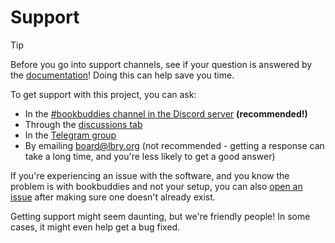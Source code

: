 # Support

> [!TIP]
> Before you go into support channels, see if your question is answered by the [documentation](https://bookbuddies.lbry.org/docs)! Doing this can help save you time.

To get support with this project, you can ask:

- In the [#bookbuddies channel in the Discord server](https://discord.gg/lbry) **(recommended!)**
- Through the [discussions tab](https://github.com/LBRYFoundation/bookbuddies/discussions)
- In the [Telegram group](https://t.me/lbryofficial)
- By emailing [board@lbry.org](mailto:board@lbry.org?subject=Issues%20with%20bookbuddies&body=Hello!%0D%0A%0D%0AI'm%20trying%20to%20use%20the%20%5BCLI%2FGUI%5D%20version%20of%20bookbuddies%2C%20but%20%5Bissue%20here%5D.%0D%0A%0D%0AYou%20can%20reproduce%20this%20issue%20by%3A%0D%0A%0D%0A%5Blist%20the%20steps%20we%20need%20to%20take%20to%20cause%20the%20same%20problem%20you%20found%5D%0D%0A%0D%0AI%20expected%20this%20to%20%5Bsomething%5D%2C%20but%20it%20%5Bsomething%20else%5D%20instead.%0D%0A%0D%0AThanks%2C%0D%0A%5Bname%5D) (not recommended - getting a response can take a long time, and you're less likely to get a good answer)

If you're experiencing an issue with the software, and you know the problem is with bookbuddies and not your setup, you can also [open an issue](https://github.com/LBRYFoundation/bookbuddies/issues) after making sure one doesn't already exist.

Getting support might seem daunting, but we're friendly people! In some cases, it might even help get a bug fixed.
